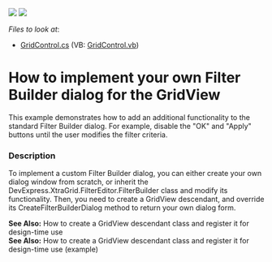 <!-- default badges list -->
[![](https://img.shields.io/badge/Open_in_DevExpress_Support_Center-FF7200?style=flat-square&logo=DevExpress&logoColor=white)](https://supportcenter.devexpress.com/ticket/details/E1919)
[![](https://img.shields.io/badge/📖_How_to_use_DevExpress_Examples-e9f6fc?style=flat-square)](https://docs.devexpress.com/GeneralInformation/403183)
<!-- default badges end -->
<!-- default file list -->
*Files to look at*:

* [GridControl.cs](./CS/B143073/GridControl.cs) (VB: [GridControl.vb](./VB/B143073/GridControl.vb))
<!-- default file list end -->
# How to implement your own Filter Builder dialog for the GridView


<p>This example demonstrates how to add an additional functionality to the standard Filter Builder dialog. For example, disable the "OK" and "Apply" buttons until the user modifies the filter criteria.</p>


<h3>Description</h3>

<p>To implement a custom Filter Builder dialog, you can either create your own dialog window from scratch, or inherit the DevExpress.XtraGrid.FilterEditor.FilterBuilder class and modify its functionality. Then, you need to create a GridView descendant, and override its CreateFilterBuilderDialog method to return your own dialog form.</p><p><strong>See Also:</strong> <a data-ticket="A859">How to create a GridView descendant class and register it for design-time use</a><br />
<strong>See Also:</strong> <a data-ticket="E900">How to create a GridView descendant class and register it for design-time use</a> (example)</p>

<br/>


